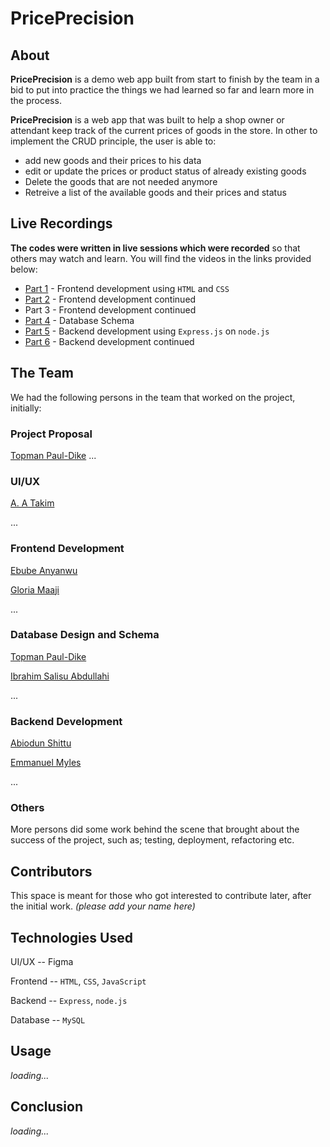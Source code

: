 # PricePrecision

## About
**PricePrecision** is a demo web app built from start to finish by the team in a bid to put into practice the things we had learned so far and learn more in the process.

**PricePrecision** is a web app that was built to help a shop owner or attendant keep track of the current prices of goods in the store.
In other to implement the CRUD principle, the user is able to:
- add new goods and their prices to his data
- edit or update the prices or product status of already existing goods
- Delete the goods that are not needed anymore
- Retreive a list of the available goods and their prices and status

## Live Recordings
**The codes were written in live sessions which were recorded** so that others may watch and learn. You will find the videos in the links provided below:
- [Part 1](https://youtu.be/2dm6MhWy9OY) - Frontend development using `HTML` and `CSS`
- [Part 2](https://youtu.be/kFZSqpePHNE) - Frontend development continued
- Part 3 - Frontend development continued
- [Part 4](https://youtu.be/KMhWEpuoN7c) - Database Schema
- [Part 5](https://youtu.be/UUR3W0BaOx4) - Backend development using `Express.js` on `node.js`
- [Part 6](https://youtu.be/7XOki7YUmeM) - Backend development continued

## The Team
We had the following persons in the team that worked on the project, initially:
### Project Proposal
[Topman Paul-Dike](https://github.com/tpauldike)
...
### UI/UX
[A. A Takim](https://github.com/AtuAchuTakim)

...
### Frontend Development
[Ebube Anyanwu](https://github.com/chiefEbube)

[Gloria Maaji](https://github.com/GDesigns49)

...
### Database Design and Schema
[Topman Paul-Dike](https://github.com/tpauldike)

[Ibrahim Salisu Abdullahi](https://github.com/ohara19)

...
### Backend Development
[Abiodun Shittu](https://github.com/Abiodun-Shittu)

[Emmanuel Myles](https://github.com/Myles2005)

...
### Others
More persons did some work behind the scene that brought about the success of the project, such as; testing, deployment, refactoring etc.

## Contributors
This space is meant for those who got interested to contribute later, after the initial work. *(please add your name here)*

## Technologies Used
UI/UX    -- Figma

Frontend -- `HTML`, `CSS`, `JavaScript`

Backend  -- `Express`, `node.js`

Database -- `MySQL`

## Usage
*loading...*

## Conclusion
*loading...*
